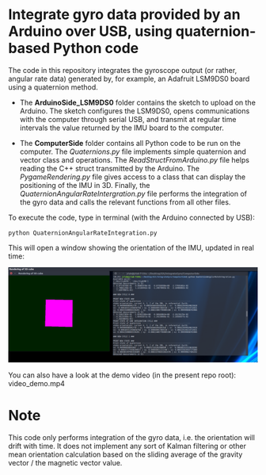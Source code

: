 # Integrate gyro data provided by an Arduino over USB, using quaternion-based Python code

The code in this repository integrates the gyroscope output (or rather, angular rate data) generated by, for example, an Adafruit LSM9DS0 board using a quaternion method.

- The **ArduinoSide_LSM9DS0** folder contains the sketch to upload on the Arduino. The sketch configures the LSM9DS0, opens communications with the computer through serial USB, and transmit at regular time intervals the value returned by the IMU board to the computer.

- The **ComputerSide** folder contains all Python code to be run on the computer. The *Quaternions.py* file implements simple quaternion and vector class and operations. The *ReadStructFromArduino.py* file helps reading the C++ struct transmitted by the Arduino. The *PygameRendering.py* file gives access to a class that can display the positioning of the IMU in 3D. Finally, the *QuaternionAngularRateIntergration.py* file performs the integration of the gyro data and calls the relevant functions from all other files.

To execute the code, type in terminal (with the Arduino connected by USB):

```[bash]
python QuaternionAngularRateIntegration.py
```

This will open a window showing the orientation of the IMU, updated in real time:

![snapshot](illustration_quaternion_integration.png)

You can also have a look at the demo video (in the present repo root): video_demo.mp4
# Note

This code only performs integration of the gyro data, i.e. the orientation will drift with time. It does not implement any sort of Kalman filtering or other mean orientation calculation based on the sliding average of the gravity vector / the magnetic vector value.

